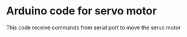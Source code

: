 # Arduino code for servo motor  
This code receive commands from serial port to move the servo motor 
